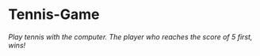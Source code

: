 # Tennis-Game

###### Play tennis with the computer. The player who reaches the score of 5 first, wins!
